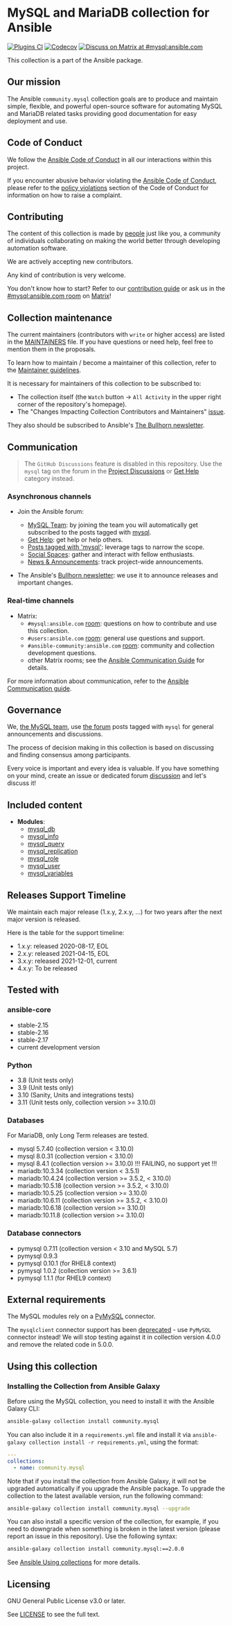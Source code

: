 # MySQL and MariaDB collection for Ansible
[![Plugins CI](https://github.com/ansible-collections/community.mysql/workflows/Plugins%20CI/badge.svg?event=push)](https://github.com/ansible-collections/community.mysql/actions?query=workflow%3A"Plugins+CI") [![Codecov](https://img.shields.io/codecov/c/github/ansible-collections/community.mysql)](https://codecov.io/gh/ansible-collections/community.mysql) [![Discuss on Matrix at #mysql:ansible.com](https://img.shields.io/matrix/mysql:ansible.com.svg?server_fqdn=ansible-accounts.ems.host&label=Discuss%20on%20Matrix%20at%20%23mysql:ansible.com&logo=matrix)](https://matrix.to/#/#mysql:ansible.com)

This collection is a part of the Ansible package.

## Our mission

The Ansible `community.mysql` collection goals are to produce and maintain simple,
flexible, and powerful open-source software for automating MySQL and MariaDB related tasks
providing good documentation for easy deployment and use.

## Code of Conduct

We follow the [Ansible Code of Conduct](https://docs.ansible.com/ansible/latest/community/code_of_conduct.html) in all our interactions within this project.

If you encounter abusive behavior violating the [Ansible Code of Conduct](https://docs.ansible.com/ansible/latest/community/code_of_conduct.html), please refer to the [policy violations](https://docs.ansible.com/ansible/latest/community/code_of_conduct.html#policy-violations) section of the Code of Conduct for information on how to raise a complaint.

## Contributing

The content of this collection is made by [people](https://github.com/ansible-collections/community.mysql/blob/main/CONTRIBUTORS) just like you, a community of individuals collaborating on making the world better through developing automation software.

We are actively accepting new contributors.

Any kind of contribution is very welcome.

You don't know how to start? Refer to our [contribution guide](https://github.com/ansible-collections/community.mysql/blob/main/CONTRIBUTING.md) or ask us in the [#mysql:ansible.com room](https://matrix.to/#/#mysql:ansible.com) on [Matrix](https://docs.ansible.com/ansible/devel/community/communication.html#ansible-community-on-matrix)!

## Collection maintenance

The current maintainers (contributors with `write` or higher access) are listed in the [MAINTAINERS](https://github.com/ansible-collections/community.mysql/blob/main/MAINTAINERS) file. If you have questions or need help, feel free to mention them in the proposals.

To learn how to maintain / become a maintainer of this collection, refer to the [Maintainer guidelines](https://github.com/ansible-collections/community.mysql/blob/main/MAINTAINING.md).

It is necessary for maintainers of this collection to be subscribed to:

* The collection itself (the `Watch` button -> `All Activity` in the upper right corner of the repository's homepage).
* The "Changes Impacting Collection Contributors and Maintainers" [issue](https://github.com/ansible-collections/overview/issues/45).

They also should be subscribed to Ansible's [The Bullhorn newsletter](https://docs.ansible.com/ansible/devel/community/communication.html#the-bullhorn).

## Communication

> The `GitHub Discussions` feature is disabled in this repository. Use the `mysql` tag on the forum in the [Project Discussions](https://forum.ansible.com/new-topic?title=topic%20title&body=topic%20body&category=project&tags=mysql) or [Get Help](https://forum.ansible.com/new-topic?title=topic%20title&body=topic%20body&category=help&tags=mysql) category instead.

### Asynchronous channels

* Join the Ansible forum:
    * [MySQL Team](https://forum.ansible.com/g/MySQLTeam): by joining the team you will automatically get subscribed to the posts tagged with [mysql](https://forum.ansible.com/tag/mysql).
    * [Get Help](https://forum.ansible.com/c/help/6/none): get help or help others.
    * [Posts tagged with 'mysql'](https://forum.ansible.com/tag/mysql): leverage tags to narrow the scope.
    * [Social Spaces](https://forum.ansible.com/c/chat/4): gather and interact with fellow enthusiasts.
    * [News & Announcements](https://forum.ansible.com/c/news/5/none): track project-wide announcements.

* The Ansible's [Bullhorn newsletter](https://forum.ansible.com/t/about-the-newsletter-category/166): we use it to announce releases and important changes.

### Real-time channels

* Matrix:
    * `#mysql:ansible.com` [room](https://matrix.to/#/#mysql:ansible.com): questions on how to contribute and use this collection.
    * `#users:ansible.com` [room](https://matrix.to/#/#users:ansible.com): general use questions and support.
    * `#ansible-community:ansible.com` [room](https://matrix.to/#/#community:ansible.com): community and collection development questions.
    * other Matrix rooms; see the [Ansible Communication Guide](https://docs.ansible.com/ansible/devel/community/communication.html) for details.

For more information about communication, refer to the [Ansible Communication guide](https://docs.ansible.com/ansible/devel/community/communication.html).

## Governance

We, [the MySQL team](https://forum.ansible.com/g/MySQLTeam), use [the forum](https://forum.ansible.com/tag/mysql) posts tagged with `mysql` for general announcements and discussions.

The process of decision making in this collection is based on discussing and finding consensus among participants.

Every voice is important and every idea is valuable. If you have something on your mind, create an issue or dedicated forum [discussion](https://forum.ansible.com/new-topic?title=topic%20title&body=topic%20body&category=project&tags=mysql) and let's discuss it!

## Included content

- **Modules**:
  - [mysql_db](https://docs.ansible.com/ansible/latest/collections/community/mysql/mysql_db_module.html)
  - [mysql_info](https://docs.ansible.com/ansible/latest/collections/community/mysql/mysql_info_module.html)
  - [mysql_query](https://docs.ansible.com/ansible/latest/collections/community/mysql/mysql_query_module.html)
  - [mysql_replication](https://docs.ansible.com/ansible/latest/collections/community/mysql/mysql_replication_module.html)
  - [mysql_role](https://docs.ansible.com/ansible/latest/collections/community/mysql/mysql_role_module.html)
  - [mysql_user](https://docs.ansible.com/ansible/latest/collections/community/mysql/mysql_user_module.html)
  - [mysql_variables](https://docs.ansible.com/ansible/latest/collections/community/mysql/mysql_variables_module.html)


## Releases Support Timeline

We maintain each major release (1.x.y, 2.x.y, ...) for two years after the next major version is released.

Here is the table for the support timeline:

- 1.x.y: released 2020-08-17, EOL
- 2.x.y: released 2021-04-15, EOL
- 3.x.y: released 2021-12-01, current
- 4.x.y: To be released


## Tested with

### ansible-core

- stable-2.15
- stable-2.16
- stable-2.17
- current development version

### Python

- 3.8 (Unit tests only)
- 3.9 (Unit tests only)
- 3.10 (Sanity, Units and integrations tests)
- 3.11 (Unit tests only, collection version >= 3.10.0)

### Databases

For MariaDB, only Long Term releases are tested.

- mysql 5.7.40 (collection version < 3.10.0)
- mysql 8.0.31 (collection version < 3.10.0)
- mysql 8.4.1 (collection version >= 3.10.0) !!! FAILING, no support yet !!!
- mariadb:10.3.34 (collection version < 3.5.1)
- mariadb:10.4.24 (collection version >= 3.5.2, < 3.10.0)
- mariadb:10.5.18 (collection version >= 3.5.2, < 3.10.0)
- mariadb:10.5.25 (collection version >= 3.10.0)
- mariadb:10.6.11 (collection version >= 3.5.2, < 3.10.0)
- mariadb:10.6.18 (collection version >= 3.10.0)
- mariadb:10.11.8 (collection version >= 3.10.0)


### Database connectors

- pymysql 0.7.11 (collection version < 3.10 and MySQL 5.7)
- pymysql 0.9.3
- pymysql 0.10.1 (for RHEL8 context)
- pymysql 1.0.2 (collection version >= 3.6.1)
- pymysql 1.1.1 (for RHEL9 context)

## External requirements

The MySQL modules rely on a [PyMySQL](https://github.com/PyMySQL/PyMySQL) connector.

The `mysqlclient` connector support has been [deprecated](https://github.com/ansible-collections/community.mysql/issues/654) - use `PyMySQL` connector instead! We will stop testing against it in collection version 4.0.0 and remove the related code in 5.0.0.

## Using this collection

### Installing the Collection from Ansible Galaxy

Before using the MySQL collection, you need to install it with the Ansible Galaxy CLI:

```bash
ansible-galaxy collection install community.mysql
```

You can also include it in a `requirements.yml` file and install it via `ansible-galaxy collection install -r requirements.yml`, using the format:

```yaml
---
collections:
  - name: community.mysql
```

Note that if you install the collection from Ansible Galaxy, it will not be upgraded automatically if you upgrade the Ansible package. To upgrade the collection to the latest available version, run the following command:

```bash
ansible-galaxy collection install community.mysql --upgrade
```

You can also install a specific version of the collection, for example, if you need to downgrade when something is broken in the latest version (please report an issue in this repository). Use the following syntax:

```bash
ansible-galaxy collection install community.mysql:==2.0.0
```

See [Ansible Using collections](https://docs.ansible.com/ansible/latest/user_guide/collections_using.html) for more details.

## Licensing

<!-- Include the appropriate license information here and a pointer to the full licensing details. If the collection contains modules migrated from the ansible/ansible repo, you must use the same license that existed in the ansible/ansible repo. See the GNU license example below. -->

GNU General Public License v3.0 or later.

See [LICENSE](https://www.gnu.org/licenses/gpl-3.0.txt) to see the full text.
